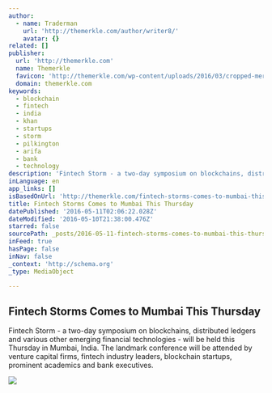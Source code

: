```yaml
---
author:
  - name: Traderman
    url: 'http://themerkle.com/author/writer8/'
    avatar: {}
related: []
publisher:
  url: 'http://themerkle.com'
  name: Themerkle
  favicon: 'http://themerkle.com/wp-content/uploads/2016/03/cropped-merkle-white-1-192x192.png'
  domain: themerkle.com
keywords:
  - blockchain
  - fintech
  - india
  - khan
  - startups
  - storm
  - pilkington
  - arifa
  - bank
  - technology
description: 'Fintech Storm - a two-day symposium on blockchains, distributed ledgers and various other emerging financial technologies - will be held this Thursday in Mumbai, India. The landmark conference will be attended by venture capital firms, fintech industry leaders, blockchain startups, prominent academics and bank executives.'
inLanguage: en
app_links: []
isBasedOnUrl: 'http://themerkle.com/fintech-storms-comes-to-mumbai-this-thursday/'
title: Fintech Storms Comes to Mumbai This Thursday
datePublished: '2016-05-11T02:06:22.028Z'
dateModified: '2016-05-10T21:38:00.476Z'
starred: false
sourcePath: _posts/2016-05-11-fintech-storms-comes-to-mumbai-this-thursday.md
inFeed: true
hasPage: false
inNav: false
_context: 'http://schema.org'
_type: MediaObject

---
```

<article style=""><h1>Fintech Storms Comes to Mumbai This Thursday</h1><p>Fintech Storm - a two-day symposium on blockchains, distributed ledgers and various other emerging financial technologies - will be held this Thursday in Mumbai, India. The landmark conference will be attended by venture capital firms, fintech industry leaders, blockchain startups, prominent academics and bank executives.</p><img src="http://themerkle.com/wp-content/uploads/2016/05/fintech-storm.jpeg" /></article>